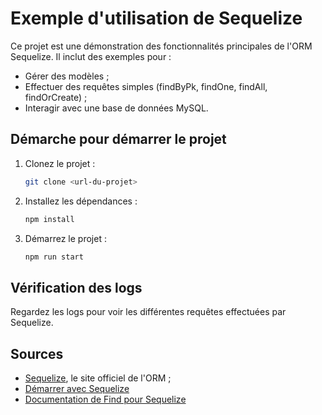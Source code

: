 # Exemple d'utilisation de Sequelize

Ce projet est une démonstration des fonctionnalités principales de l'ORM Sequelize. Il inclut des exemples pour :

- Gérer des modèles ;
- Effectuer des requêtes simples (findByPk, findOne, findAll, findOrCreate) ;
- Interagir avec une base de données MySQL.

## Démarche pour démarrer le projet

1. Clonez le projet :
    ```bash
    git clone <url-du-projet>
    ```
2. Installez les dépendances :
    ```bash
    npm install
    ```
3. Démarrez le projet :
    ```bash
    npm run start
    ```

## Vérification des logs

Regardez les logs pour voir les différentes requêtes effectuées par Sequelize.


## Sources

- [Sequelize](https://sequelize.org/), le site officiel de l'ORM ;
- [Démarrer avec Sequelize](https://sequelize.org/docs/v6/getting-started/)
- [Documentation de Find pour Sequelize](https://sequelize.org/docs/v6/core-concepts/model-querying-finders)